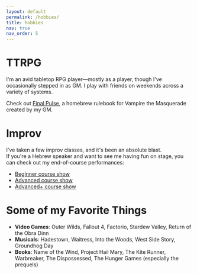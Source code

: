 ```yaml
---
layout: default
permalink: /hobbies/
title: hobbies
nav: true
nav_order: 5
---
```


# TTRPG
I'm an avid tabletop RPG player—mostly as a player, though I've occasionally stepped in as GM. I play with friends on weekends across a variety of systems.

Check out [Final Pulse](https://www.drivethrurpg.com/en/product/515985/final-pulse), a homebrew rulebook for Vampire the Masquerade created by my GM.

# Improv
I've taken a few improv classes, and it's been an absolute blast.  
If you're a Hebrew speaker and want to see me having fun on stage, you can check out my end-of-course performances:
- [Beginner course show](https://www.youtube.com/watch?v=Tjzp0ZTLMPM)
- [Advanced course show](https://www.youtube.com/watch?v=a_NCWUyY-So)
- [Advanced+ course show](https://www.youtube.com/watch?v=50dqzHN4NVI)

# Some of my Favorite Things
* **Video Games**: Outer Wilds, Fallout 4, Factorio, Stardew Valley, Return of the Obra Dinn
* **Musicals**: Hadestown, Waitress, Into the Woods, West Side Story, Groundhog Day
* **Books**: Name of the Wind, Project Hail Mary, The Kite Runner, Warbreaker, The Dispossessed, The Hunger Games (especially the prequels)